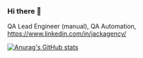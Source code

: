 ### Hi there 👋

QA Lead Engineer (manual), QA Automation, https://www.linkedin.com/in/jackagency/

[![Anurag's GitHub stats](https://github-readme-stats.vercel.app/api?username=Jackagency&show_icons=true&theme=discord_old_blurple)](https://github.com/anuraghazra/github-readme-stats)

<!--
**Jackagency/Jackagency** is a ✨ _special_ ✨ repository because its `README.md` (this file) appears on your GitHub profile.

Here are some ideas to get you started:

- 🔭 I’m currently working on ...
- 🌱 I’m currently learning ...
- 👯 I’m looking to collaborate on ...
- 🤔 I’m looking for help with ...
- 💬 Ask me about ...
- 📫 How to reach me: ...
- 😄 Pronouns: ...
- ⚡ Fun fact: ...
-->
